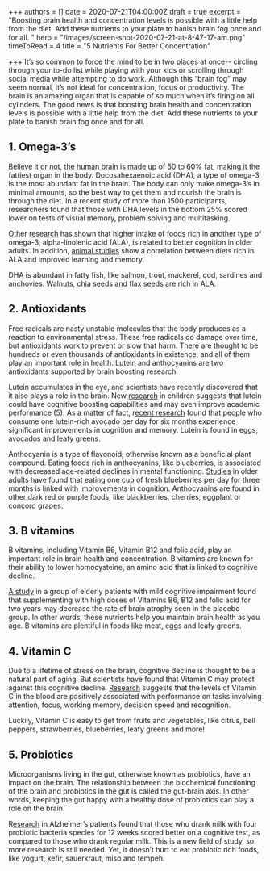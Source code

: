 +++
authors = []
date = 2020-07-21T04:00:00Z
draft = true
excerpt = "Boosting brain health and concentration levels is possible with a little help from the diet. Add these nutrients to your plate to banish brain fog once and for all. "
hero = "/images/screen-shot-2020-07-21-at-8-47-17-am.png"
timeToRead = 4
title = "5 Nutrients For Better Concentration"

+++
It’s so common to force the mind to be in two places at once-- circling through your to-do list while playing with your kids or scrolling through social media while attempting to do work. Although this “brain fog” may seem normal, it’s not ideal for concentration, focus or productivity. The brain is an amazing organ that is capable of so much when it’s firing on all cylinders. The good news is that boosting brain health and concentration levels is possible with a little help from the diet. Add these nutrients to your plate to banish brain fog once and for all.

## **1. Omega-3’s**

Believe it or not, the human brain is made up of 50 to 60% fat, making it the fattiest organ in the body. Docosahexaenoic acid (DHA), a type of omega-3, is the most abundant fat in the brain. The body can only make omega-3’s in minimal amounts, so the best way to get them and nourish the brain is through the diet. In a recent study of more than 1500 participants, researchers found that those with DHA levels in the bottom 25% scored lower on tests of visual memory, problem solving and multitasking.

Other r[esearch](https://www.ncbi.nlm.nih.gov/pmc/articles/PMC4105147/) has shown that higher intake of foods rich in another type of omega-3, alpha-linolenic acid (ALA), is related to better cognition in older adults. In addition, [animal studies](https://pubmed.ncbi.nlm.nih.gov/22048906/) show a correlation between diets rich in ALA and improved learning and memory.

DHA is abundant in fatty fish, like salmon, trout, mackerel, cod, sardines and anchovies. Walnuts, chia seeds and flax seeds are rich in ALA.

## **2. Antioxidants**

Free radicals are nasty unstable molecules that the body produces as a reaction to environmental stress. These free radicals do damage over time, but antioxidants work to prevent or slow that harm. There are thought to be hundreds or even thousands of antioxidants in existence, and all of them play an important role in health. Lutein and anthocyanins are two antioxidants supported by brain boosting research.

Lutein accumulates in the eye, and scientists have recently discovered that it also plays a role in the brain. New [research](https://pubmed.ncbi.nlm.nih.gov/29439387/) in children suggests that lutein could have cognitive boosting capabilities and may even improve academic performance (5). As a matter of fact, r[ecent research](https://www.ncbi.nlm.nih.gov/pubmed/28832514) found that people who consume one lutein-rich avocado per day for six months experience significant improvements in cognition and memory. Lutein is found in eggs, avocados and leafy greens.

Anthocyanin is a type of flavonoid, otherwise known as a beneficial plant compound. Eating foods rich in anthocyanins, like blueberries, is associated with decreased age-related declines in mental functioning. [Studies](https://pubmed.ncbi.nlm.nih.gov/28283823/) in older adults have found that eating one cup of fresh blueberries per day for three months is linked with improvements in cognition. Anthocyanins are found in other dark red or purple foods, like blackberries, cherries, eggplant or concord grapes.

## **3. B vitamins**

B vitamins, including Vitamin B6, Vitamin B12 and folic acid, play an important role in brain health and concentration. B vitamins are known for their ability to lower homocysteine, an amino acid that is linked to cognitive decline.

[A study](http://www.ncbi.nlm.nih.gov/pubmed/20838622) in a group of elderly patients with mild cognitive impairment found that supplementing with high doses of Vitamins B6, B12 and folic acid for two years may decrease the rate of brain atrophy seen in the placebo group. In other words, these nutrients help you maintain brain health as you age. B vitamins are plentiful in foods like meat, eggs and leafy greens.

## **4. Vitamin C**

Due to a lifetime of stress on the brain, cognitive decline is thought to be a natural part of aging. But scientists have found that Vitamin C may protect against this cognitive decline. [Research](https://www.ncbi.nlm.nih.gov/pmc/articles/PMC6454201/) suggests that the levels of Vitamin C in the blood are positively associated with performance on tasks involving attention, focus, working memory, decision speed and recognition.

Luckily, Vitamin C is easy to get from fruits and vegetables, like citrus, bell peppers, strawberries, blueberries, leafy greens and more!

## **5. Probiotics**

Microorganisms living in the gut, otherwise known as probiotics, have an impact on the brain. The relationship between the biochemical functioning of the brain and probiotics in the gut is called the gut-brain axis. In other words, keeping the gut happy with a healthy dose of probiotics can play a role on the brain.

R[esearch](https://www.frontiersin.org/articles/10.3389/fnagi.2016.00256/full) in Alzheimer’s patients found that those who drank milk with four probiotic bacteria species for 12 weeks scored better on a cognitive test, as compared to those who drank regular milk. This is a new field of study, so more research is still needed. Yet, it doesn’t hurt to eat probiotic rich foods, like yogurt, kefir, sauerkraut, miso and tempeh.